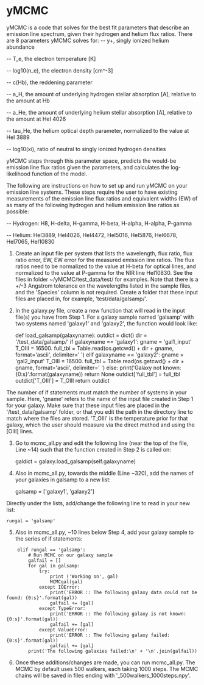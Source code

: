 # yMCMC

yMCMC is a code that solves for the best fit parameters that describe an emission line spectrum, given their
 hydrogen and helium flux ratios. There are 8 parameters yMCMC solves for:
-- y+, singly ionized helium abundance

-- T_e, the electron temperature [K]

-- log10(n_e), the electron density [cm^-3]

-- c(Hb), the reddening parameter

-- a_H, the amount of underlying hydrogen stellar absorption [A], relative to the amount at Hb

-- a_He, the amount of underlying helium stellar absorption [A], relative to the amount at HeI 4026

-- tau_He, the helium optical depth parameter, normalized to the value at HeI 3889

-- log10(xi), ratio of neutral to singly ionized hydrogen densities


yMCMC steps through this parameter space, predicts the would-be emission line flux ratios given the parameters, and
calculates the log-likelihood function of the model.

The following are instructions on how to set up and run yMCMC on your emission line systems. These steps require
the user to have existing measurements of the emission line flux ratios and equivalent widths (EW) of as many of the
following hydrogen and helium emission line ratios as possible:

-- Hydrogen: H8, H-delta, H-gamma, H-beta, H-alpha, H-alpha, P-gamma

-- Helium: HeI3889, HeI4026, HeI4472, HeI5016, HeI5876, HeI6678, HeI7065, HeI10830

1. Create an input file per system that lists the wavelength, flux ratio, flux ratio error, EW, EW error for the
measured emission line ratios. The flux ratios need to be normalized to the value at H-beta for optical lines,
and normalized to the value at P-gamma for the NIR line HeI10830. See the files in folder ~/yMCMC/test_data/test/
for examples. Note that there is a +/-3 Angstrom tolerance on the wavelengths listed in the sample files, and the
'Species' column is not required. Create a folder that these input files are placed in, for example,
'test/data/galsamp/'.

2. In the galaxy.py file, create a new function that will read in the input file(s) you have from Step 1. For a
galaxy sample named 'galsamp' with two systems named 'galaxy1' and 'galaxy2', the function would look like:

    def load_galsamp(galaxyname):
        outdict = dict()
        dir = '/test_data/galsamp/'
        if galaxyname == 'galaxy1':
            gname = 'gal1_input'
            T_OIII = 16500.
            full_tbl = Table.read(os.getcwd() + dir + gname, format='ascii', delimiter=' ')
        elif galaxyname == 'galaxy2':
            gname = 'gal2_input'
            T_OIII = 16500.
            full_tbl = Table.read(os.getcwd() + dir + gname, format='ascii', delimiter=' ')
        else:
            print('Galaxy not known: {0:s}'.format(galaxyname))
            return None
        outdict['full_tbl'] = full_tbl
        outdict['T_OIII'] = T_OIII
        return outdict

The number of if statements must match the number of systems in your sample. Here, 'gname' refers to the name of the
input file created in Step 1 for your galaxy. Make sure that these input files are placed in the '/test_data/galsamp'
folder, or that you edit the path in the directory line to match where the files are stored. 'T_OIII' is the
temperature prior for that galaxy, which the user should measure via the direct method and using the [OIII] lines.

3. Go to mcmc_all.py and edit the following line (near the top of the file, Line ~14) such that the function
created in Step 2 is called on:

    galdict = galaxy.load_galsamp(self.galaxyname)

4. Also in mcmc_all.py, towards the middle (Line ~320), add the names of your galaxies in galsamp to a new list:

    galsamp = ['galaxy1', 'galaxy2']

Directly under the lists, add/change the following line to read in your new list:

    rungal = 'galsamp'

5. Also in mcmc_all.py, ~10 lines below Step 4, add your galaxy sample to the series of if statements:
```
    elif rungal == 'galsamp':
        # Run MCMC on our galaxy sample
        galfail = []
        for gal in galsamp:
            try:
                print ('Working on', gal)
                MCMCgal(gal)
            except IOError:
                print('ERROR :: The following galaxy data could not be found: {0:s}'.format(gal))
                galfail += [gal]
            except TypeError:
                print('ERROR :: The following galaxy is not known: {0:s}'.format(gal))
                galfail += [gal]
            except ValueError:
                print('ERROR :: The following galaxy failed: {0:s}'.format(gal))
                galfail += [gal]
        print('The following galaxies failed:\n' + '\n'.join(galfail))
```
6. Once these additions/changes are made, you can run mcmc_all.py. The MCMC by default uses 500 walkers, each
taking 1000 steps. The MCMC chains will be saved in files ending with '_500walkers_1000steps.npy'.